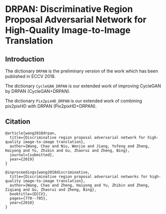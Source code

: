 # DRPAN: Discriminative Region Proposal Adversarial Network for High-Quality Image-to-Image Translation

## Introduction

The dictionary `DRPAN` is the preliminary version of the work which has been published in ECCV 2018.

The dictionary `CycleGAN_DRPAN` is our extended work of improving CycleGAN by DRPAN (CycleGAN+DRPAN).

The dictionary `Pix2pixHD_DRPAN` is our extended work of combining pix2pixHD with DRPAN (Pix2pixHD+DRPAN).

## Citation
```
@article{wang2018drpan,
  title={Discriminative region proposal adversarial network for high-quality image-to-image translation},
  author={Wang, Chao and Niu, Wenjie and Jiang, Yufeng and Zheng, Haiyong and Yu, Zhibin and Gu, Zhaorui and Zheng, Bing},
  journal={submitted},
  year={2019}
}

@inproceedings{wang2018discriminative,
  title={Discriminative region proposal adversarial networks for high-quality image-to-image translation},
  author={Wang, Chao and Zheng, Haiyong and Yu, Zhibin and Zheng, Ziqiang and Gu, Zhaorui and Zheng, Bing},
  booktitle={ECCV},
  pages={770--785},
  year={2018}
}
```
